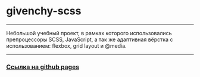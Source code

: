 # givenchy-scss
_____
Небольшой учебный проект, в рамках которого использовались препроцессоры SCSS, JavaScript, а так же адаптивная вёрстка с использованием: flexbox, grid layout и @media.
_____
### [Ссылка на github pages](https://lighterboiii.github.io/givenchy-scss/)
